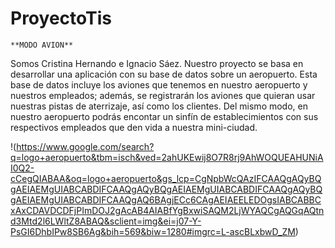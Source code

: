 # ProyectoTis
```
**MODO AVION**
```
Somos Cristina Hernando e Ignacio Sáez.
Nuestro proyecto se basa en desarrollar una aplicación con su base de datos sobre un aeropuerto.
Esta base de datos incluye los aviones que tenemos en nuestro aeropuerto y nuestros empleados; además, se registrarán los aviones que quieran usar nuestras pistas de aterrizaje, así como los clientes.
Del mismo modo, en nuestro aeropuerto podrás encontar un sinfín de establecimientos con sus respectivos empleados que den vida a nuestra mini-ciudad.


!(https://www.google.com/search?q=logo+aeropuerto&tbm=isch&ved=2ahUKEwij8O7R8rj9AhWOQUEAHUNiAI0Q2-cCegQIABAA&oq=logo+aeropuerto&gs_lcp=CgNpbWcQAzIFCAAQgAQyBQgAEIAEMgUIABCABDIFCAAQgAQyBQgAEIAEMgUIABCABDIFCAAQgAQyBQgAEIAEMgUIABCABDIFCAAQgAQ6BAgjECc6CAgAEIAEELEDOgsIABCABBCxAxCDAVDCDFjPImDOJ2gAcAB4AIABfYgBxwiSAQM2LjWYAQCgAQGqAQtnd3Mtd2l6LWltZ8ABAQ&sclient=img&ei=j07-Y-PsGI6DhbIPw8SB6Ag&bih=569&biw=1280#imgrc=L-ascBLxbwD_ZM)

